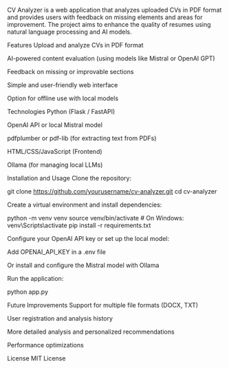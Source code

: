 

CV Analyzer is a web application that analyzes uploaded CVs in PDF format and provides users with feedback on missing elements and areas for improvement. The project aims to enhance the quality of resumes using natural language processing and AI models.

Features
Upload and analyze CVs in PDF format

AI-powered content evaluation (using models like Mistral or OpenAI GPT)

Feedback on missing or improvable sections

Simple and user-friendly web interface

Option for offline use with local models


Technologies
Python (Flask / FastAPI)

OpenAI API or local Mistral model

pdfplumber or pdf-lib (for extracting text from PDFs)

HTML/CSS/JavaScript (Frontend)

Ollama (for managing local LLMs)

Installation and Usage
Clone the repository:

git clone https://github.com/yourusername/cv-analyzer.git
cd cv-analyzer


Create a virtual environment and install dependencies:

python -m venv venv
source venv/bin/activate  # On Windows: venv\Scripts\activate
pip install -r requirements.txt


Configure your OpenAI API key or set up the local model:

Add OPENAI_API_KEY in a .env file

Or install and configure the Mistral model with Ollama


Run the application:

python app.py

Future Improvements
Support for multiple file formats (DOCX, TXT)

User registration and analysis history

More detailed analysis and personalized recommendations

Performance optimizations

License
MIT License





